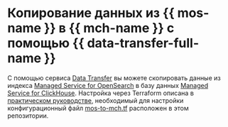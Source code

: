 # Копирование данных из {{ mos-name }} в {{ mch-name }} с помощью {{ data-transfer-full-name }}

С помощью сервиса [Data Transfer](https://cloud.yandex.ru/ru/docs/data-transfer) вы можете скопировать данные из индекса [Managed Service for OpenSearch](https://cloud.yandex.ru/ru/docs/managed-opensearch) в базу данных [Managed Service for ClickHouse](https://cloud.yandex.ru/ru/docs/managed-clickhouse). Настройка через Terraform описана в [практическом руководстве](https://cloud.yandex.ru/docs/data-transfer/tutorials/opensearch-to-clickhouse), необходимый для настройки конфигурационный файл [mos-to-mch.tf](mos-to-mch.tf) расположен в этом репозитории.
